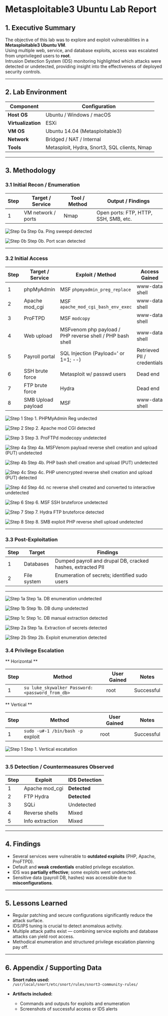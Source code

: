 # Metasploitable3 Ubuntu Lab Report

## 1. Executive Summary
The objective of this lab was to explore and exploit vulnerabilities in a **Metasploitable3 Ubuntu VM**.  
Using multiple web, service, and database exploits, access was escalated from unprivileged users to **root**.  
Intrusion Detection System (IDS) monitoring highlighted which attacks were detected or undetected, providing insight into the effectiveness of deployed security controls.

---

## 2. Lab Environment

| Component       | Configuration                          |
|-----------------|----------------------------------------|
| **Host OS**     | Ubuntu / Windows / macOS              |
| **Virtualization** | ESXi                               |
| **VM OS**       | Ubuntu 14.04 (Metasploitable3)         |
| **Network**     | Bridged / NAT / Internal               |
| **Tools**       | Metasploit, Hydra, Snort3, SQL clients, Nmap |

---

## 3. Methodology

### 3.1 Initial Recon / Enumeration

| Step | Target / Service | Tool / Method | Output / Findings          |
|------|------------------|---------------|----------------------------|
| 1    | VM network / ports | Nmap        | Open ports: FTP, HTTP, SSH, SMB, etc. |

![Step 0a](assets/ping_detected.png)
Step 0a. Ping sweepd detected

![Step 0b](assets/detected_scan.png)
Step 0b. Port scan detected

---

### 3.2 Initial Access

| Step | Target / Service | Exploit / Method | Access Gained | IDS Detection |
|------|------------------|------------------|---------------|---------------|
| 1    | phpMyAdmin       | MSF `phpmyadmin_preg_replace` | www-data shell | Undetected |
| 2    | Apache mod_cgi   | MSF `apache_mod_cgi_bash_env_exec` | www-data shell | **Detected** |
| 3    | ProFTPD          | MSF `modcopy`   | www-data shell     | Undetected |
| 4    | Web upload       | MSFvenom php payload / PHP reverse shell / PHP bash shell | www-data shell | Detected / Undetected |
| 5    | Payroll portal   | SQL Injection (Payload=' or 1=1; --)   | Retrieved PII / credentials | Undetected |
| 6    | SSH brute force  | Metasploit w/ passwd users | Dead end | Undetected |
| 7    | FTP brute force  | Hydra           | Dead end      | **Detected** |
| 8    | SMB Upload payload | MSF           | www-data shell      | **Detected** |


![Step 1](assets/phpmyadmin_reg_undetected.png)
Step 1. PHPMyAdmin Reg undected

![Step 2](assets/apache_mod_cgi_detected.png)
Step 2. Apache mod CGI detected

![Step 3](assets/proftpd_modcopy_undetected.png)
Step 3. ProFTPd modecopy undetected

![Step 4a](assets/msfvenom_payload_revshell_posted_undetected.png)
Step 4a. MSFVenom payload reverse shell creation and upload (PUT) undetected

![Step 4b](assets/php_bash_undetected.png)
Step 4b. PHP bash shell creation and upload (PUT) undetected

![Step 4c](assets/unencrypted_php_rshell_detected.png)
Step 4c. PHP unencrypted reverse shell creation and upload (PUT) detected

![Step 4d](assets/id_interactive_reverse_shell_detected.png)
Step 4d. nc reverse shell created and converted to interactive undetected

![Step 6](assets/bruteforce_undetected.png)
Step 6. MSF SSH bruteforce undetected

![Step 7](assets/bruteforce_ftp_detected.png)
Step 7. Hydra FTP bruteforce detected

![Step 8](assets/exploit_smb_php_undetected.png)
Step 8. SMB exploit PHP reverse shell upload undetected


---


### 3.3 Post-Exploitation

| Step | Target       | Findings |
|------|--------------|----------|
| 1    | Databases    | Dumped payroll and drupal DB, cracked hashes, extracted PII |
| 2    | File system  | Enumeration of secrets; identified sudo users    |

---

![Step 1a](assets/db_enumeration_undetected.png)
Step 1a. DB enumeration undetected

![Step 1b](assets/database_dump.png)
Step 1b. DB dump undetected

![Step 1c](assets/Extraction_of_db_detected.png)
Step 1c. DB manual extraction detected

![Step 2a](assets/secret_manual_enumeration_detected.png)
Step 1a. Extraction of secrets detected

![Step 2b](assets/exploit_enumeration_detected.png)
Step 2b. Exploit enumeration detected


### 3.4 Privilege Escalation

** Horizontal **


| Step | Method                              | User Gained | Notes        |
|------|--------------------------------------|-------------|--------------|
| 1    | `su luke_skywalker Password: <password_from_db>`  | root        | Successful   |


** Vertical **

| Step | Method                              | User Gained | Notes        |
|------|--------------------------------------|-------------|--------------|
| 1    | `sudo -u#-1 /bin/bash -p` exploit   | root        | Successful   |

![Step 1](assets/vertical_escalation.png)
Step 1. Vertical escatation

---

### 3.5 Detection / Countermeasures Observed

| Step | Exploit        | IDS Detection |
|------|----------------|---------------|
| 1    | Apache mod_cgi | **Detected**  |
| 2    | FTP Hydra      | **Detected**  |
| 3    | SQLi           | Undetected    |
| 4    | Reverse shells | Mixed         |
| 5    | Info extraction | Mixed         |



---

## 4. Findings

- Several services were vulnerable to **outdated exploits** (PHP, Apache, ProFTPD).  
- Default and **weak credentials** enabled privilege escalation.  
- IDS was **partially effective**; some exploits went undetected.  
- Sensitive data (payroll DB, hashes) was accessible due to **misconfigurations**.  

---

## 5. Lessons Learned

- Regular patching and secure configurations significantly reduce the attack surface.  
- IDS/IPS tuning is crucial to detect anomalous activity.  
- Multiple attack paths exist — combining service exploits and database attacks can yield root access.  
- Methodical enumeration and structured privilege escalation planning pay off.  

---

## 6. Appendix / Supporting Data

- **Snort rules used:**  
  `/usr/local/snort/etc/snort/rules/snort3-community-rules/`  

- **Artifacts included:**  
  - Commands and outputs for exploits and enumeration  
  - Screenshots of successful access or IDS alerts  



